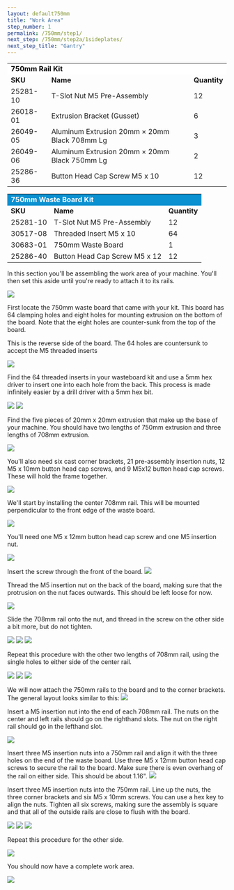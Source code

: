 ```yaml
---
layout: default750mm
title: "Work Area"
step_number: 1
permalink: /750mm/step1/
next_step: /750mm/step2a/1sideplates/
next_step_title: "Gantry"
---
```


<table>
  <tr>
    <td style="color:#000;background: #FFFFFF" colspan="3">
      <b>750mm Rail Kit</b>
    </td>
  </tr>
  <tr>
    <td>
      <b>SKU</b>
    </td>
    <td>
      <b>Name</b>
    </td>
    <td>
      <b>Quantity</b>
    </td>
  </tr>
  <tr>
    <td>
      25281-10
    </td>
    <td>
      T-Slot Nut M5 Pre-Assembly
    </td>
    <td>
      12
    </td>
  </tr>
  <tr>
    <td>
      26018-01
    </td>
    <td>
      Extrusion Bracket (Gusset)
    </td>
    <td>
      6
    </td>
  </tr>
  <tr>
    <td>
      26049-05
    </td>
    <td>
      Aluminum Extrusion 20mm × 20mm Black 708mm Lg
    </td>
    <td>
      3
    </td>
  </tr>
  <tr>
    <td>
      26049-06
    </td>
    <td>
      Aluminum Extrusion 20mm × 20mm Black 750mm Lg
    </td>
    <td>
      2
    </td>
  </tr>
  <tr>
    <td>
      25286-36
    </td>
    <td>
      Button Head Cap Screw M5 x 10
    </td>
    <td>
      12
    </td>
  </tr>
</table>
<table>
  <tr>
    <td style="color:#fff;background: #0a91d1" colspan="3">
      <b>750mm Waste Board Kit</b>
    </td>
  </tr>
  <tr>
    <td>
      <b>SKU</b>
    </td>
    <td>
      <b>Name</b>
    </td>
    <td>
      <b>Quantity</b>
    </td>
  </tr>
  <tr>
    <td>
      25281-10
    </td>
    <td>
      T-Slot Nut M5 Pre-Assembly
    </td>
    <td>
      12
    </td>
  </tr>
  <tr>
    <td>
      30517-08
    </td>
    <td>
      Threaded Insert M5 x 10
    </td>
    <td>
      64
    </td>
  </tr>
  <tr>
    <td>
      30683-01
    </td>
    <td>
      750mm Waste Board
    </td>
    <td>
      1
    </td>
  </tr>
  <tr>
    <td>
      25286-40
    </td>
    <td>
      Button Head Cap Screw M5 x 12
    </td>
    <td>
      12
    </td>
  </tr>
</table>

In this section you'll be assembling the work area of your machine. You'll then set this aside until you're ready to attach it to its rails.

<img src="photo/jpfsP8030237.jpg">


First locate the 750mm waste board that came with your kit. This board has 64 clamping holes and eight holes for mounting extrusion on the bottom of the board. Note that the eight holes are counter-sunk from the top of the board.

This is the reverse side of the board. The 64 holes are countersunk to accept the M5 threaded inserts

<img src="photo/jpfsP8030241.jpg">

Find the 64 threaded inserts in your wasteboard kit and use a 5mm hex driver to insert one into each hole from the back. This process is made infinitely easier by a drill driver with a 5mm hex bit.

<img src="photo/jpfsP8030244.jpg">
<img src="photo/jpfsP8030250.jpg">

Find the five pieces of 20mm x 20mm extrusion that make up the base of your machine. You should have two lengths of 750mm extrusion and three lengths of 708mm extrusion.

<img src="photo/jpfsP8030255.jpg">

You'll also need six cast corner brackets, 21 pre-assembly insertion nuts, 12 M5 x 10mm button head cap screws, and 9 M5x12 button head cap screws. These will hold the frame together.

<img src="photo/jpfsP8030257.jpg">

We'll start by installing the center 708mm rail. This will be mounted perpendicular to the front edge of the waste board.

<img src="photo/jpfsP8030259.jpg">

You'll need one M5 x 12mm button head cap screw and one M5 insertion nut.

<img src="photo/jpfsP8030264.jpg">

Insert the screw through the front of the board.
<img src="photo/jpfsP8030269.jpg">

Thread the M5 insertion nut on the back  of the board, making sure that the protrusion on the nut faces outwards. This should be left loose for now.

<img src="photo/jpfsP8030273.jpg">

Slide the 708mm rail onto the nut, and thread in the screw on the other side a bit more, but do not tighten.

<img src="photo/jpfsP8030274.jpg">
<img src="photo/jpfsP8030276.jpg">

<img src="photo/jpfsP8030278.jpg">

Repeat this procedure with the other two lengths of 708mm rail, using the single holes to either side of the center rail.

<img src="photo/jpfsP8030284.jpg">
<img src="photo/jpfsP8030286.jpg">
<img src="photo/jpfsP8030290.jpg">

We will now attach the 750mm rails to the board and to the corner brackets. The general layout looks similar to this:
<img src="photo/jpfsP8030298.jpg">

Insert a M5 insertion nut into the end of each 708mm rail. The nuts on the center and left rails should go on the righthand slots. The nut on the right rail should go in the lefthand slot.

<img src="photo/jpfsP8030291.jpg">

Insert three M5 insertion nuts into a 750mm rail and align it with the three holes on the end of the waste board. Use three M5 x 12mm button head cap screws to secure the rail to the board. Make sure there is even overhang of the rail on either side. This should be about 1.16".
<img src="photo/jpfsP8040299.jpg">

Insert three M5 insertion nuts into the 750mm rail. Line up the nuts, the three corner brackets and six M5 x 10mm screws. You can use a hex key to align the nuts. Tighten all six screws, making sure the assembly is square and that all of the outside rails are close to flush with the board.

<img src="photo/jpfsP8030295.jpg">

<img src="photo/jpfsP8030297.jpg">

<img src="photo/jpfsP8030298.jpg">

Repeat this procedure for the other side.

<img src="photo/jpfsP8040304.jpg">

You should now have a complete work area.

<img src="photo/jpfsP8040306.jpg">
